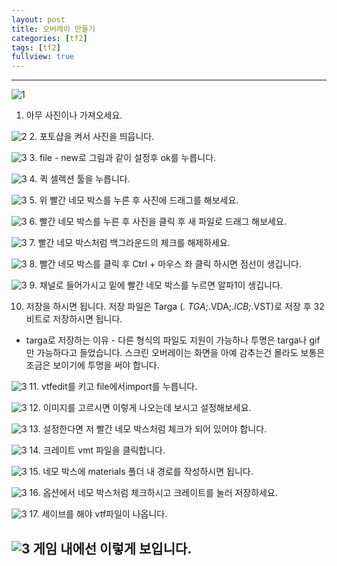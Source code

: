 ```yaml
---
layout: post
title: 오버레이 만들기
categories: [tf2]
tags: [tf2]
fullview: true
---
```


---
![1](/images/vmt/1.jpeg)
1. 아무 사진이나 가져오세요.

![2](/images/vmt/2.jpg)
2. 포토샵을 켜서 사진을 띄웁니다.

![3](/images/vmt/3.jpg)
3. file - new로 그림과 같이 설정후 ok를 누릅니다.

![3](/images/vmt/4.jpg)
4. 퀵 셀렉션 툴을 누릅니다.

![3](/images/vmt/5.jpg)
5. 위 빨간 네모 박스를 누른 후 사진에 드래그를 해보세요.

![3](/images/vmt/6.jpg)
6. 빨간 네모 박스를 누른 후 사진을 클릭 후 새 파일로 드래그 해보세요.

![3](/images/vmt/7.jpg)
7. 빨간 네모 박스처럼 백그라운드의 체크를 해제하세요.

![3](/images/vmt/8.jpg)
8. 빨간 네모 박스를 클릭 후 Ctrl + 마우스 좌 클릭 하시면 점선이 생깁니다.

![3](/images/vmt/9.jpg)
9. 채널로 들어가시고 밑에 빨간 네모 박스를 누르면 알파1이 생깁니다.

10. 저장을 하시면 됩니다. 저장 파일은 Targa (*. TGA;*.VDA;*.ICB;*.VST)로 저장 후 32 비트로 저장하시면 됩니다.

- targa로 저장하는 이유 -
다른 형식의 파일도 지원이 가능하나 투명은 targa나 gif만 가능하다고 들었습니다.
스크린 오버레이는 화면을 아예 감추는건 몰라도 보통은 조금은 보이기에 투명을 써야 합니다.

![3](/images/vmt/10.jpg)
11. vtfedit를 키고 file에서import를 누릅니다.

![3](/images/vmt/11.jpg)
12. 이미지를 고르시면 이렇게 나오는데 보시고 설정해보세요.

![3](/images/vmt/12.jpg)
13. 설정한다면 저 빨간 네모 박스처럼 체크가 되어 있어야 합니다.

![3](/images/vmt/13.jpg)
14. 크레이트 vmt 파일을 클릭합니다.

![3](/images/vmt/14.jpg)
15. 네모 박스에 materials 폴더 내 경로를 작성하시면 됩니다.

![3](/images/vmt/15.jpg)
16. 옵션에서 네모 박스처럼 체크하시고 크레이트를 눌러 저장하세요.

![3](/images/vmt/16.jpg)
17. 세이브를 해야 vtf파일이 나옵니다.

![3](/images/vmt/17.jpg)
게임 내에선 이렇게 보입니다.
---


